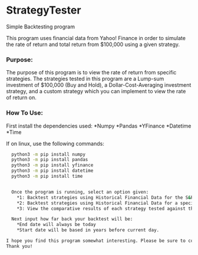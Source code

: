# StrategyTester
Simple Backtesting program

This program uses financial data from Yahoo! Finance in order to simulate the rate of return and total return from $100,000 using a given strategy.

### Purpose:
The purpose of this program is to view the rate of return from specific strategies. 
The strategies tested in this program are a Lump-sum investment of $100,000 (Buy and Hold), a Dollar-Cost-Averaging investment strategy, and a custom strategy which you can implement to view the rate of return on.


### How To Use:
First install the dependencies used: 
  *Numpy
  *Pandas
  *YFinance
  *Datetime
  *Time

If on linux, use the following commands:
```sh
  python3 -m pip install numpy
  python3 -m pip install pandas
  python3 -m pip install yfinance
  python3 -m pip install datetime
  python3 -m pip install time


  Once the program is running, select an option given:
    *1: Backtest strategies using Historical Financial Data for the S&P 500 ($SPY)
    *2: Backtest strategies using Historical Financial Data for a specific stock you input (i.e $MSFT, $AAPL, $TSLA)
    *3: View the comparative results of each strategy tested against the others using data from each individual stock from the S&P 500.

  Next input how far back your backtest will be:
    *End date will always be today
    *Start date will be based in years before current day.

I hope you find this program somewhat interesting. Please be sure to comment any errors, miscalculations, or bugs.
Thank you!
